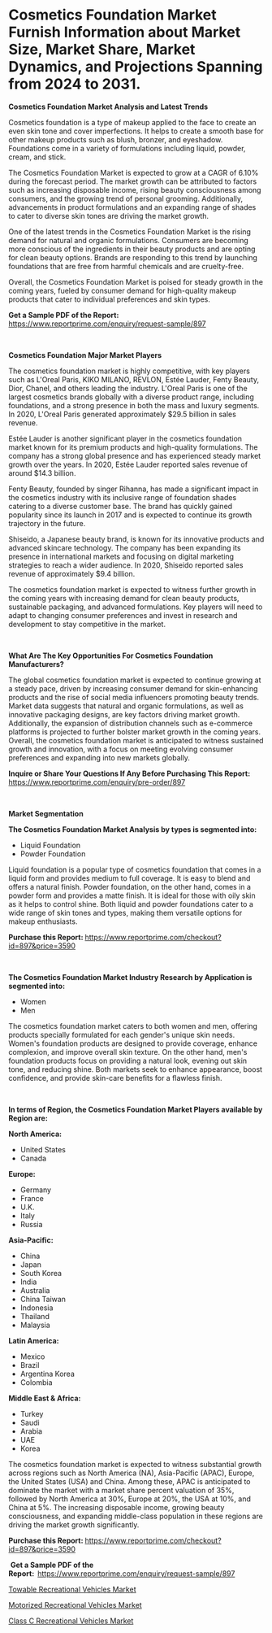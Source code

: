 <p><h1>Cosmetics Foundation Market Furnish Information about Market Size, Market Share, Market Dynamics, and Projections Spanning from 2024 to 2031.</h1></p><p><strong>Cosmetics Foundation Market Analysis and Latest Trends</strong></p>
<p><p>Cosmetics foundation is a type of makeup applied to the face to create an even skin tone and cover imperfections. It helps to create a smooth base for other makeup products such as blush, bronzer, and eyeshadow. Foundations come in a variety of formulations including liquid, powder, cream, and stick.</p><p>The Cosmetics Foundation Market is expected to grow at a CAGR of 6.10% during the forecast period. The market growth can be attributed to factors such as increasing disposable income, rising beauty consciousness among consumers, and the growing trend of personal grooming. Additionally, advancements in product formulations and an expanding range of shades to cater to diverse skin tones are driving the market growth.</p><p>One of the latest trends in the Cosmetics Foundation Market is the rising demand for natural and organic formulations. Consumers are becoming more conscious of the ingredients in their beauty products and are opting for clean beauty options. Brands are responding to this trend by launching foundations that are free from harmful chemicals and are cruelty-free.</p><p>Overall, the Cosmetics Foundation Market is poised for steady growth in the coming years, fueled by consumer demand for high-quality makeup products that cater to individual preferences and skin types.</p></p>
<p><strong>Get a Sample PDF of the Report:&nbsp;</strong> <a href="https://www.reportprime.com/enquiry/request-sample/897">https://www.reportprime.com/enquiry/request-sample/897</a></p>
<p>&nbsp;</p>
<p><strong>Cosmetics Foundation Major Market Players</strong></p>
<p><p>The cosmetics foundation market is highly competitive, with key players such as L'Oreal Paris, KIKO MILANO, REVLON, Estée Lauder, Fenty Beauty, Dior, Chanel, and others leading the industry. L'Oreal Paris is one of the largest cosmetics brands globally with a diverse product range, including foundations, and a strong presence in both the mass and luxury segments. In 2020, L'Oreal Paris generated approximately $29.5 billion in sales revenue.</p><p>Estée Lauder is another significant player in the cosmetics foundation market known for its premium products and high-quality formulations. The company has a strong global presence and has experienced steady market growth over the years. In 2020, Estée Lauder reported sales revenue of around $14.3 billion.</p><p>Fenty Beauty, founded by singer Rihanna, has made a significant impact in the cosmetics industry with its inclusive range of foundation shades catering to a diverse customer base. The brand has quickly gained popularity since its launch in 2017 and is expected to continue its growth trajectory in the future.</p><p>Shiseido, a Japanese beauty brand, is known for its innovative products and advanced skincare technology. The company has been expanding its presence in international markets and focusing on digital marketing strategies to reach a wider audience. In 2020, Shiseido reported sales revenue of approximately $9.4 billion.</p><p>The cosmetics foundation market is expected to witness further growth in the coming years with increasing demand for clean beauty products, sustainable packaging, and advanced formulations. Key players will need to adapt to changing consumer preferences and invest in research and development to stay competitive in the market.</p></p>
<p>&nbsp;</p>
<p><strong>What Are The Key Opportunities For Cosmetics Foundation Manufacturers?</strong></p>
<p><p>The global cosmetics foundation market is expected to continue growing at a steady pace, driven by increasing consumer demand for skin-enhancing products and the rise of social media influencers promoting beauty trends. Market data suggests that natural and organic formulations, as well as innovative packaging designs, are key factors driving market growth. Additionally, the expansion of distribution channels such as e-commerce platforms is projected to further bolster market growth in the coming years. Overall, the cosmetics foundation market is anticipated to witness sustained growth and innovation, with a focus on meeting evolving consumer preferences and expanding into new markets globally.</p></p>
<p><strong>Inquire or Share Your Questions If Any Before Purchasing This Report:</strong> <a href="https://www.reportprime.com/enquiry/pre-order/897">https://www.reportprime.com/enquiry/pre-order/897</a></p>
<p>&nbsp;</p>
<p><strong>Market Segmentation</strong></p>
<p><strong>The Cosmetics Foundation Market Analysis by types is segmented into:</strong></p>
<p><ul><li>Liquid Foundation</li><li>Powder Foundation</li></ul></p>
<p><p>Liquid foundation is a popular type of cosmetics foundation that comes in a liquid form and provides medium to full coverage. It is easy to blend and offers a natural finish. Powder foundation, on the other hand, comes in a powder form and provides a matte finish. It is ideal for those with oily skin as it helps to control shine. Both liquid and powder foundations cater to a wide range of skin tones and types, making them versatile options for makeup enthusiasts.</p></p>
<p><strong>Purchase this Report:&nbsp;</strong><a href="https://www.reportprime.com/checkout?id=897&price=3590">https://www.reportprime.com/checkout?id=897&price=3590</a></p>
<p>&nbsp;</p>
<p><strong>The Cosmetics Foundation Market Industry Research by Application is segmented into:</strong></p>
<p><ul><li>Women</li><li>Men</li></ul></p>
<p><p>The cosmetics foundation market caters to both women and men, offering products specially formulated for each gender's unique skin needs. Women's foundation products are designed to provide coverage, enhance complexion, and improve overall skin texture. On the other hand, men's foundation products focus on providing a natural look, evening out skin tone, and reducing shine. Both markets seek to enhance appearance, boost confidence, and provide skin-care benefits for a flawless finish.</p></p>
<p>&nbsp;</p>
<p><strong>In terms of Region, the Cosmetics Foundation Market Players available by Region are:</strong></p>
<p>
    <p> <strong> North America: </strong>
        <ul>
            <li>United States</li>
            <li>Canada</li>
        </ul>
        </p> 
    <p> <strong> Europe: </strong>
        <ul>
            <li>Germany</li>
            <li>France</li>
            <li>U.K.</li>
            <li>Italy</li>
            <li>Russia</li>
        </ul>
        </p> 
    <p> <strong> Asia-Pacific: </strong>
        <ul>
            <li>China</li>
            <li>Japan</li>
            <li>South Korea</li>
            <li>India</li>
            <li>Australia</li>
            <li>China Taiwan</li>
            <li>Indonesia</li>
            <li>Thailand</li>
            <li>Malaysia</li>
        </ul>
        </p> 
    <p> <strong> Latin America: </strong>
        <ul>
            <li>Mexico</li>
            <li>Brazil</li>
            <li>Argentina Korea</li>
            <li>Colombia</li>
        </ul>
        </p> 
    <p> <strong> Middle East & Africa: </strong>
        <ul>
            <li>Turkey</li>
            <li>Saudi</li>
            <li>Arabia</li>
            <li>UAE</li>
            <li>Korea</li>
        </ul>
    </p>
    </p>
<p><p>The cosmetics foundation market is expected to witness substantial growth across regions such as North America (NA), Asia-Pacific (APAC), Europe, the United States (USA) and China. Among these, APAC is anticipated to dominate the market with a market share percent valuation of 35%, followed by North America at 30%, Europe at 20%, the USA at 10%, and China at 5%. The increasing disposable income, growing beauty consciousness, and expanding middle-class population in these regions are driving the market growth significantly.</p></p>
<p><strong>Purchase this Report: </strong><a href="https://www.reportprime.com/checkout?id=897&price=3590">https://www.reportprime.com/checkout?id=897&price=3590</a></p>
<p>&nbsp;<strong>Get a Sample PDF of the Report:&nbsp;&nbsp;</strong><a href="https://www.reportprime.com/enquiry/request-sample/897">https://www.reportprime.com/enquiry/request-sample/897</a></p>
<p><strong></strong></p>
<p><p><a href="https://natural-crush-b99.notion.site/Towable-Recreational-Vehicles-Market-Size-Growth-Outlook-from-2024-to-2031-projecting-at-Market-s--504672124fc74f838ac0dd48fea292e6">Towable Recreational Vehicles Market</a></p><p><a href="https://boundless-drawbridge-702.notion.site/Motorized-Recreational-Vehicles-Market-Offers-Provide-Insightful-Data-for-the-Time-Period-from-2024--853d9f3db5144e65a2870333b962281f">Motorized Recreational Vehicles Market</a></p><p><a href="https://gamy-alyssum-396.notion.site/Class-C-Recreational-Vehicles-Market-Analysis-and-Market-Size-Global-Industry-Overview-Market-Segm-7c881a5d1ad545fca198b90a33aebf60">Class C Recreational Vehicles Market</a></p></p>